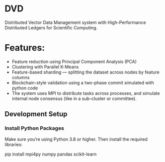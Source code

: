 # DVD
Distributed Vector Data Management system with High-Performance Distributed Ledgers for Scientific Computing.

# Features:

- Feature reduction using Principal Component Analysis (PCA)
- Clustering with Parallel K-Means
- Feature-based sharding — splitting the dataset across nodes by feature columns
- Blockchain-style validation using a two-phase commit simulated with python code
- The system uses MPI to distribute tasks across processes, and simulate internal node consensus (like in a sub-cluster or committee).

## Development Setup

### Install Python Packages

Make sure you’re using Python 3.8 or higher. Then install the required libraries:

pip install mpi4py numpy pandas scikit-learn
